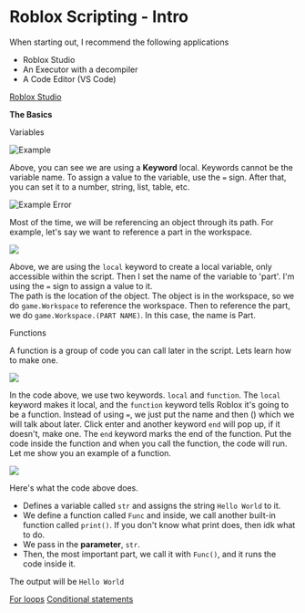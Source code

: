 # Roblox Scripting - Intro

When starting out, I recommend the following applications

- Roblox Studio
- An Executor with a decompiler 
- A Code Editor (VS Code)


[Roblox Studio](RobloxStudio.md)

**The Basics**

Variables

![Example](https://i.imgur.com/XiddUQP.png)

Above, you can see we are using a **Keyword** local.  Keywords cannot be the variable name.  To assign a value to the variable, use the `=` sign.  After that, you can set it to a number, string, list, table, etc.

![Example Error](https://i.imgur.com/HPq1QwW.png)

Most of the time, we will be referencing an object through its path.  For example, let's say we want to reference a part in the workspace.

![](https://i.imgur.com/f7XCbEH.png)

Above, we are using the ```local``` keyword to create a local variable, only accessible within the script.  Then I set the name of the variable to 'part'.  I'm using the `=` sign to assign a value to it.  
The path is the location of the object.  The object is in the workspace, so we do `game.Workspace` to reference the workspace.  Then to reference the part, we do `game.Workspace.(PART NAME)`.  In this case, the name is Part.

Functions

A function is a group of code you can call later in the script.  Lets learn how to make one.

![](https://i.imgur.com/m3PAq90.png)

In the code above, we use two keywords.  `local` and `function`.  The `local` keyword makes it local, and the `function` keyword tells Roblox it's going to be a function.  Instead of using `=`, we just put the name and then () which we will talk about later.  Click enter and another keyword `end` will pop up, if it doesn't, make one.  The `end` keyword marks the end of the function.  Put the code inside the function and when you call the function, the code will run.  Let me show you an example of a function.

![](https://i.imgur.com/hCmbXqt.png)

Here's what the code above does.

- Defines a variable called `str` and assigns the string `Hello World` to it.
- We define a function called `Func` and inside, we call another built-in function called `print()`.  If you don't know what print does, then idk what to do.
- We pass in the **parameter**, `str`.
- Then, the most important part, we call it with `Func()`, and it runs the code inside it.

The output will be `Hello World`

[For loops](Forloops.md)
[Conditional statements](conditions.md)

